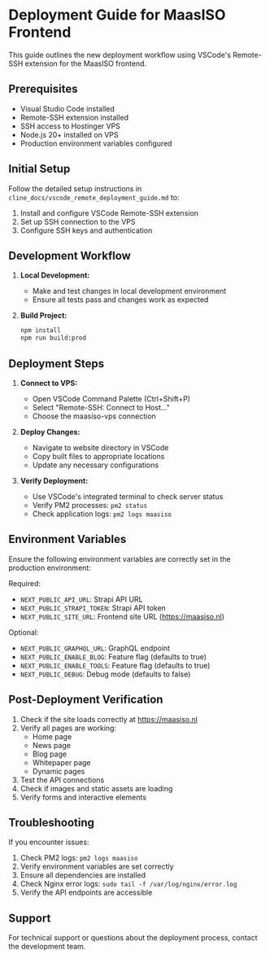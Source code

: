 # Deployment Guide for MaasISO Frontend

This guide outlines the new deployment workflow using VSCode's Remote-SSH extension for the MaasISO frontend.

## Prerequisites

- Visual Studio Code installed
- Remote-SSH extension installed
- SSH access to Hostinger VPS
- Node.js 20+ installed on VPS
- Production environment variables configured

## Initial Setup

Follow the detailed setup instructions in `cline_docs/vscode_remote_deployment_guide.md` to:
1. Install and configure VSCode Remote-SSH extension
2. Set up SSH connection to the VPS
3. Configure SSH keys and authentication

## Development Workflow

1. **Local Development:**
   - Make and test changes in local development environment
   - Ensure all tests pass and changes work as expected

2. **Build Project:**
   ```bash
   npm install
   npm run build:prod
   ```

## Deployment Steps

1. **Connect to VPS:**
   - Open VSCode Command Palette (Ctrl+Shift+P)
   - Select "Remote-SSH: Connect to Host..."
   - Choose the maasiso-vps connection

2. **Deploy Changes:**
   - Navigate to website directory in VSCode
   - Copy built files to appropriate locations
   - Update any necessary configurations

3. **Verify Deployment:**
   - Use VSCode's integrated terminal to check server status
   - Verify PM2 processes: `pm2 status`
   - Check application logs: `pm2 logs maasiso`

## Environment Variables

Ensure the following environment variables are correctly set in the production environment:

Required:
- `NEXT_PUBLIC_API_URL`: Strapi API URL
- `NEXT_PUBLIC_STRAPI_TOKEN`: Strapi API token
- `NEXT_PUBLIC_SITE_URL`: Frontend site URL (https://maasiso.nl)

Optional:
- `NEXT_PUBLIC_GRAPHQL_URL`: GraphQL endpoint
- `NEXT_PUBLIC_ENABLE_BLOG`: Feature flag (defaults to true)
- `NEXT_PUBLIC_ENABLE_TOOLS`: Feature flag (defaults to true)
- `NEXT_PUBLIC_DEBUG`: Debug mode (defaults to false)

## Post-Deployment Verification

1. Check if the site loads correctly at https://maasiso.nl
2. Verify all pages are working:
   - Home page
   - News page
   - Blog page
   - Whitepaper page
   - Dynamic pages
3. Test the API connections
4. Check if images and static assets are loading
5. Verify forms and interactive elements

## Troubleshooting

If you encounter issues:

1. Check PM2 logs: `pm2 logs maasiso`
2. Verify environment variables are set correctly
3. Ensure all dependencies are installed
4. Check Nginx error logs: `sudo tail -f /var/log/nginx/error.log`
5. Verify the API endpoints are accessible

## Support

For technical support or questions about the deployment process, contact the development team.
